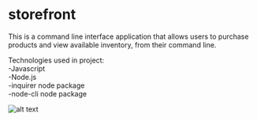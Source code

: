 # storefront

This is a command line interface application that allows users to purchase products and view available inventory, from their command line. 

Technologies used in project: \
-Javascript \
-Node.js \
-inquirer node package \
-node-cli node package 

![alt text](https://user-images.githubusercontent.com/19658046/33850018-75f65c44-de80-11e7-8aa7-d48fe4dbc7c7.gif)

